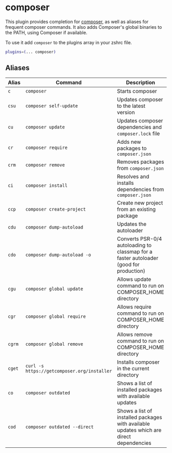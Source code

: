 # composer

This plugin provides completion for [composer](https://getcomposer.org/), as well as aliases
for frequent composer commands. It also adds Composer's global binaries to the PATH, using
Composer if available.

To use it add `composer` to the plugins array in your zshrc file.

```zsh
plugins=(... composer)
```

## Aliases

| Alias  | Command                                     | Description                                                                             |
| ------ | ------------------------------------------- | --------------------------------------------------------------------------------------- |
| `c`    | `composer`                                  | Starts composer                                                                         |
| `csu`  | `composer self-update`                      | Updates composer to the latest version                                                  |
| `cu`   | `composer update`                           | Updates composer dependencies and `composer.lock` file                                  |
| `cr`   | `composer require`                          | Adds new packages to `composer.json`                                                    |
| `crm`  | `composer remove`                           | Removes packages from `composer.json`                                                   |
| `ci`   | `composer install`                          | Resolves and installs dependencies from `composer.json`                                 |
| `ccp`  | `composer create-project`                   | Create new project from an existing package                                             |
| `cdu`  | `composer dump-autoload`                    | Updates the autoloader                                                                  |
| `cdo`  | `composer dump-autoload -o`                 | Converts PSR-0/4 autoloading to classmap for a faster autoloader (good for production)  |
| `cgu`  | `composer global update`                    | Allows update command to run on COMPOSER_HOME directory                                 |
| `cgr`  | `composer global require`                   | Allows require command to run on COMPOSER_HOME directory                                |
| `cgrm` | `composer global remove`                    | Allows remove command to run on COMPOSER_HOME directory                                 |
| `cget` | `curl -s https://getcomposer.org/installer` | Installs composer in the current directory                                              |
| `co`   | `composer outdated`                         | Shows a list of installed packages with available updates                               |
| `cod`  | `composer outdated --direct`                | Shows a list of installed packages with available updates which are direct dependencies |
